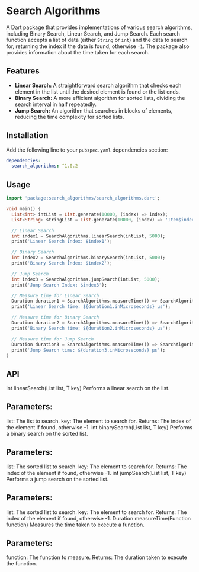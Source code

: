 # Search Algorithms

A Dart package that provides implementations of various search algorithms, including Binary Search, Linear Search, and Jump Search. Each search function accepts a list of data (either `String` or `int`) and the data to search for, returning the index if the data is found, otherwise `-1`. The package also provides information about the time taken for each search.

## Features

- **Linear Search:** A straightforward search algorithm that checks each element in the list until the desired element is found or the list ends.
- **Binary Search:** A more efficient algorithm for sorted lists, dividing the search interval in half repeatedly.
- **Jump Search:** An algorithm that searches in blocks of elements, reducing the time complexity for sorted lists.

## Installation

Add the following line to your `pubspec.yaml` dependencies section:

```yaml
dependencies:
  search_algorithms: ^1.0.2
```

## Usage

```dart
import 'package:search_algorithms/search_algorithms.dart';

void main() {
  List<int> intList = List.generate(10000, (index) => index);
  List<String> stringList = List.generate(10000, (index) => 'Item$index');

  // Linear Search
  int index1 = SearchAlgorithms.linearSearch(intList, 5000);
  print('Linear Search Index: $index1');

  // Binary Search
  int index2 = SearchAlgorithms.binarySearch(intList, 5000);
  print('Binary Search Index: $index2');

  // Jump Search
  int index3 = SearchAlgorithms.jumpSearch(intList, 5000);
  print('Jump Search Index: $index3');

  // Measure time for Linear Search
  Duration duration1 = SearchAlgorithms.measureTime(() => SearchAlgorithms.linearSearch(intList, 5000));
  print('Linear Search time: ${duration1.inMicroseconds} µs');

  // Measure time for Binary Search
  Duration duration2 = SearchAlgorithms.measureTime(() => SearchAlgorithms.binarySearch(intList, 5000));
  print('Binary Search time: ${duration2.inMicroseconds} µs');

  // Measure time for Jump Search
  Duration duration3 = SearchAlgorithms.measureTime(() => SearchAlgorithms.jumpSearch(intList, 5000));
  print('Jump Search time: ${duration3.inMicroseconds} µs');
}
```

## API

int linearSearch<T extends Comparable>(List<T> list, T key)
Performs a linear search on the list.

## Parameters:

list: The list to search.
key: The element to search for.
Returns: The index of the element if found, otherwise -1.
int binarySearch<T extends Comparable>(List<T> list, T key)
Performs a binary search on the sorted list.

## Parameters:

list: The sorted list to search.
key: The element to search for.
Returns: The index of the element if found, otherwise -1.
int jumpSearch<T extends Comparable>(List<T> list, T key)
Performs a jump search on the sorted list.

## Parameters:

list: The sorted list to search.
key: The element to search for.
Returns: The index of the element if found, otherwise -1.
Duration measureTime(Function function)
Measures the time taken to execute a function.

## Parameters:

function: The function to measure.
Returns: The duration taken to execute the function.
